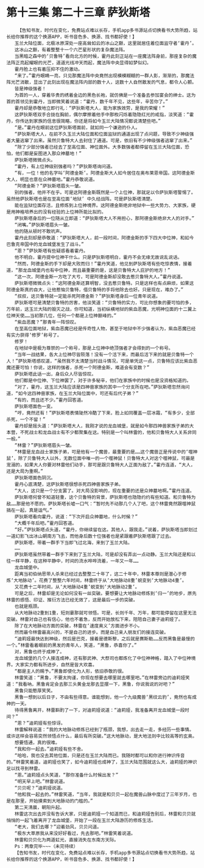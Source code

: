 # 第十三集 第二十三章 萨狄斯塔
        【告知书友，时代在变化，免费站点难以长存，手机app多书源站点切换看书大势所趋，站长给你推荐的这个换源APP，听书音色多、换源、找书都好使！】
       玉兰大陆位面，北极冰原深处一座高耸如云的冰山之巅，这里就居住着位面监守者‘霍丹’。
       这冰山之巅，有着整整十一个六芒星形状的复杂魔法阵。
       当黑暗之森中的‘贝鲁特’看向北方的时候，霍丹此刻正站在一座魔法阵身前，那座复杂的魔法阵正亮起耀眼的光芒，道道光线冲天而起，魔法阵中央显得如梦似幻。
       霍丹脸上也有着压抑不住的激动。
       “来了。”霍丹眼睛一亮，只见那魔法阵中央竟然出现模模糊糊的一群人影，渐渐的，那魔法阵光芒消散，显出了此刻出现在魔法阵内部的数十人，这数十人自然散发的气息，都令人心颤。
       皆是神级强者！
       为首的一人，穿着华贵的绣着金边的黑色长袍，就仿佛是一个准备去参加宴会的绅士。这为首的首领见到霍丹，当即微笑着说道：“霍丹，数千年不见，这些年，辛苦你了。”
       霍丹却是恭敬地立即行礼：“萨狄斯塔大人，能为家族效劳，是我的荣耀！”
       这萨狄斯塔双手合拢在胸前，偶尔摩擦着他手中那枚闪烁着隐隐红光的戒指，淡笑道：“霍丹，你传达到家族的信息很简略，你还是将如今玉兰大陆情况都说清楚些吧。”
       “是。”霍丹在眼前这位萨狄斯塔面前，就如同一个谦逊的仆人。
       “萨狄斯塔大人，在前不久玉兰大陆位面和位面监狱的通道出现了点问题，导致不少神级强者大量逃窜了出来。虽然贝鲁特大人去封住了通道。可是，依旧有不少神级强者逃窜了出来。”
       “除了少部分强者已经去了至高位面、神位面外。大多数强者都停留在玉兰大陆位面，恐怕，他们都是妄图进入那众神墓地！”
       萨狄斯塔微微点头。
       “霍丹，有上位神级别强者吗？”萨狄斯塔询问道。
       “有，一位！他的名字叫‘阿德金斯’。阿德金斯大人如今居住在奥布莱恩帝国。这阿德金斯大人，明显也意在众神墓地。”霍丹恭敬说道。
       “阿德金斯？”萨狄斯塔眉头一皱。
       别的强者，他并不在乎。可是这阿德金斯既然是一个上位神，那就足以令萨狄斯塔警惕了。虽然他萨狄斯塔也是在至高位面‘地狱’ 中久经战阵。可是萨狄斯塔清楚。
       能在监狱位面存活，且修炼到上位神境界。这阿德金斯绝非地狱中一些大势力、大家族，硬是用神格培养出的没有经验的上位神所能比拟的。
       萨狄斯塔身后的一位随从立即道：“萨狄斯塔大人不用担心，那阿德金斯绝非大人的对手。”
       “闭嘴。”萨狄斯塔眉头一皱。
       他的随从顿时不敢吭声。
       霍丹此刻却是恭敬道：“萨狄斯塔大人，前一段时间，阿德金斯的手下四大中位神，和如今巴鲁克帝国中的龙血城堡发生了战斗。”
       “恩？”萨狄斯塔有些疑惑看着霍丹。
       他不明白，霍丹提中位神干什么。只是萨狄斯塔明白，霍丹不会无缘无故说乱说话。
       “然而，阿德金斯的手下却是大败而归！”霍丹笑道，他见到萨狄斯塔有些吃惊表情，接着道，“那龙血城堡内也有中位神，而且最重要的是，这是贝鲁特大人庇护的地方！”
       “这一次，阿德金斯一方吃了大亏，可是阿德金斯却没敢去惹贝鲁特大人。”霍丹说道。
       萨狄斯塔微微点头：“这阿德金斯还算明智，没去惹贝鲁特。只是这样也有点麻烦，如果这阿德金斯真的自大，让他惹恼贝鲁特，借贝鲁特的手将他除去也好。只是现在，难办了。”
       “叔叔，这贝鲁特就一定能杀死阿德金斯？”萨狄斯塔身后一位青年说道。
       萨狄斯塔可是清楚贝鲁特的厉害，他淡笑道：“贝鲁特的实力，可比你想象的要可怕的多，万年前，这玉兰大陆的毁灭之战，你可知道，当初纵横地狱的紫血恶魔，光明神位面的十二翼上位神天使……当初那几位，任何一个都是上位神巅峰的。”
       “紫血恶魔？”那青年一阵惊叹。
       在至高位面地狱，紫血恶魔已经是传奇性人物，甚至于地狱中不少强者认为，紫血恶魔已经有实力获得‘修罗’称号了。
       修罗！
       在地狱中是极为尊崇的一个称号，那是上位神中绝顶强者才会得到的一个称号。
       “当年一战结果，各大上位神尽皆陨落！没有一个活下来，而最后活下来的就是贝鲁特一个人！”萨狄斯塔感叹道，“虽然我不太清楚当时战斗情况，可是单凭这一点，贝鲁特应该比紫血恶魔还要可怕！你说，这样的强者，杀死一个阿德金斯，难道会有变数？”
       萨狄斯塔此话一出，身后众人尽皆惊叹。
       他们都是中位神、下位神罢了，对于许多秘辛，他们在家族中的时候也是没资格知道的。
       “对了，霍丹，这玉兰大陆应该是四神兽家族的其中一个分支所在吧。”萨狄斯塔忽然询问道，“如今这四神兽家族，在玉兰大陆位面中，可还有后代子弟？”
       “有的，而且还不少。”霍丹回答道。
       萨狄斯塔面色一变。
       “哼，竟然还有！”萨狄斯塔表情陡然冷酷了下来，脸上如同覆盖一层冰霜，“有多少，全部杀死，一个不留！”
       霍丹却是摇头道：“萨狄斯塔大人，我刚才说的龙血城堡，就是如今那四神兽家族子弟的大本营，不死战士和龙血战士有不少都聚集在这。特别是一个叫林雷的，他和贝鲁特大人关系非同一般。”
       “林雷？”萨狄斯塔眉头一皱。
       “林雷是龙血战士家族子弟，可是他有一个魔兽，最重要的是……这个魔兽正是传说中的‘噬神鼠’，除了贝鲁特大人以外，无数位面中唯一的一个噬神鼠！贝鲁特大人对这个噬神鼠，可最是宠溺的，如果大人你要对林雷他们动手，那可是跟贝鲁特大人正面为敌了。”霍丹连道，“大人，还是大局为重啊。”
       萨狄斯塔面色阴沉。
       霍丹心底清楚，这萨狄斯塔很想杀死四神兽家族子弟。
       “大人，这只是一个分支罢了。对大局没影响的，现在重要的还是众神墓地啊。”霍丹连道。
       萨狄斯塔何曾不知道轻重，这个贝鲁特的背景，萨狄斯塔也隐隐约约有些知道。和贝鲁特为敌……那是他不愿的。萨狄斯塔长嘘一口气：“暂时先不动那几个人了吧，这个林雷竟然跟噬神鼠搞在一起，真是运气。”
       萨狄斯塔看向霍丹，说道：“下次开启众神墓地，什么时候？”
       “大概千年后吧。”霍丹回答道。
       “好。”萨狄斯塔点头道，“霍丹，你继续留在这。其他人，跟我走。”说着，萨狄斯塔当即划过一道幻影飞出冰山朝南方飞去，而他身后数十位强者也是紧跟着萨狄斯塔跟了过去。
       萨狄斯塔，带着一群手下当即飞过北海，来到了玉兰大陆。
       ……
       萨狄斯塔虽然带着一群手下来到了玉兰大陆，可是却没有弄出一点动静。玉兰大陆还是和以往一样平静，在这种平静中，时间的流水哗哗流着，一年又一年……
       龙血城堡中。
       距离当初伯纳思带人杀来已经过去整整二十年了，这二十年中，林雷本尊则是潜心于修炼‘大地脉动’。花费了整整六年时间，林雷终于从‘大地脉动8重’蜕变到‘大地脉动4重’。
       又花费十二年时间，从‘大地脉动4重’蜕变到‘大地脉动2重’。
       可是之后，林雷却是无论如何没有一丝突破。要想要让大地脉动修炼到‘归一’的地步，原先林雷的感悟、印证、推衍方法已经无效了，这是最后一步的突破。
       也就是瓶颈。
       从大地脉动2重到1重，短则霎那就可领悟。可是，长则千年、万年，都可能停留在这里无法突破。林雷对自己也有信心，他也不着急，反而开始放松下来，陪陪自己妻子迪莉娅了。
       除了在大地脉动方面的突破，林雷在‘速度奥义’方面进步不小。
       然而最令林雷最高兴的，不是自己的进步。而是自己亲人朋友们的接连突破。
       “迪莉娅最快达到神级，然后是巴克，接着是德斯黎，之后就是赛斯勒……反而黑鲁是最慢的一个。”林雷看着眼前的黑发的青年人，笑道，“黑鲁，恭喜你了。”
       对，黑鲁也终于成神了。
       龙血城堡的几个人接连成神，还有那武神、大祭司也都炼化了中位神神格，踏入了中位神境界。大家实力都有所进步，自然是皆大欢喜。
       “都是主人的赐予。”黑鲁即使化为人形，依旧恭敬的很。
       林雷笑道：“黑鲁，不要太拘谨，你现在想要去哪里就去哪里吧。”在林雷旁边的迪莉娅笑道：“我看呐，黑鲁肯定会去那三头黄金龙那去显摆一下，黑鲁，你说我说的对吧？”
       黑鲁只能憨厚笑笑。
       黑鲁一想到以后日子，不由有些得意。谁能想到，他一个九级魔兽‘黑纹云豹’，竟然也有成神的一天。
       待得黑鲁离开，林雷斟酌了一下，对迪莉娅说道：“迪莉娅，我准备离开龙血城堡一段时间？”
       “恩？”迪莉娅有些惊讶。
       林雷解释说道：“我的大地脉动修炼已经到了瓶颈，我想，出去走一走，多经历一些事情。或许这样会容易突然领悟点什么，最后有所突破。”这大地脉动，是大地法则中比较高等的玄奥。
       想要悟通，真的很难。
       “我和你一起去。”迪莉娅有些不舍。
       “哈哈，我也没去其他位面，只是还在玉兰大陆而已。我随时都可以和你进行神识传音的。”林雷笑着道，迪莉娅也笑了，如今迪莉娅也成神了，玉兰大陆范围就这么大，迪莉娅的神识足以找寻到林雷。
       “恩。”迪莉娅点头笑道，“那你准备什么时候出发？”
       “明天早上吧。”林雷说道。
       “贝贝呢？”迪莉娅说道。
       “他和我一起去的。”林雷笑道，“当年，我就是和贝贝一起在魔兽山脉中度过了三年岁月，也是在那里，开始摸索到大地脉动的门槛的。”
       第二天清晨，朝阳升起。
       林雷这次出去并没有告诉大家，只是迪莉娅一个知道而已，和迪莉娅告别后，林雷和贝贝就悄悄的一起飞着离开了龙血城堡，开始了一段在玉兰大陆游历的修炼生活。
       “老大，我们去哪？”迎着劲风，贝贝问道。
       “极东大草原我从来没好好看过，先去那吧。”林雷笑着说道。
       林雷和贝贝化为两道虹光，直接消失在东南方天际。
       Ps：两章完毕~~~（未完待续）
       【告知书友，时代在变化，免费站点难以长存，手机app多书源站点切换看书大势所趋，站长给你推荐的这个换源APP，听书音色多、换源、找书都好使！】
